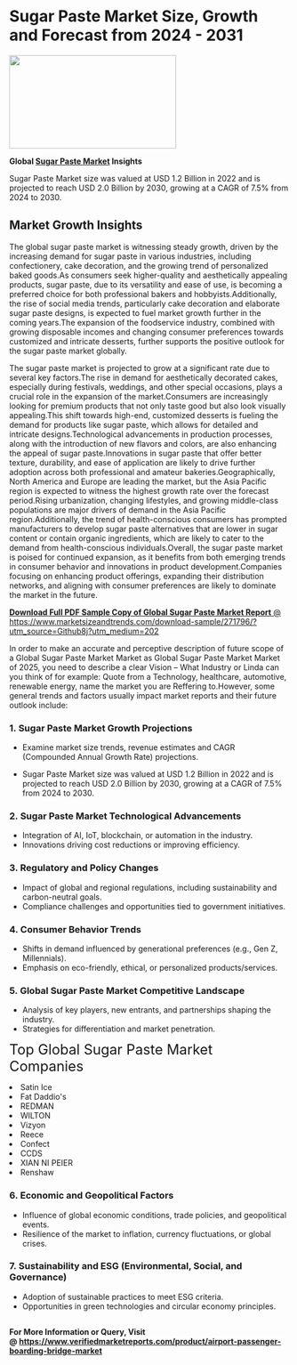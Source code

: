 <H1>Sugar Paste Market Size, Growth and Forecast from 2024 - 2031</H1><img class="aligncenter size-medium wp-image-584254" src="https://thirdeyenews.in/wp-content/uploads/2024/09/Global-Market-Research-300x168.jpeg" alt="" width="300" height="168" /><p><strong>Global&nbsp;<a href="https://www.marketsizeandtrends.com/download-sample/271796/?utm_source=Github8j?utm_medium=202">Sugar Paste Market</a> Insights</strong></p><p>Sugar Paste Market size was valued at USD 1.2 Billion in 2022 and is projected to reach USD 2.0 Billion by 2030, growing at a CAGR of 7.5% from 2024 to 2030.</p><p><h2>Market Growth Insights</h2> <p>The global sugar paste market is witnessing steady growth, driven by the increasing demand for sugar paste in various industries, including confectionery, cake decoration, and the growing trend of personalized baked goods.As consumers seek higher-quality and aesthetically appealing products, sugar paste, due to its versatility and ease of use, is becoming a preferred choice for both professional bakers and hobbyists.Additionally, the rise of social media trends, particularly cake decoration and elaborate sugar paste designs, is expected to fuel market growth further in the coming years.The expansion of the foodservice industry, combined with growing disposable incomes and changing consumer preferences towards customized and intricate desserts, further supports the positive outlook for the sugar paste market globally.</p> <p><a href="sample-link"></a></p> <p>The sugar paste market is projected to grow at a significant rate due to several key factors.The rise in demand for aesthetically decorated cakes, especially during festivals, weddings, and other special occasions, plays a crucial role in the expansion of the market.Consumers are increasingly looking for premium products that not only taste good but also look visually appealing.This shift towards high-end, customized desserts is fueling the demand for products like sugar paste, which allows for detailed and intricate designs.Technological advancements in production processes, along with the introduction of new flavors and colors, are also enhancing the appeal of sugar paste.Innovations in sugar paste that offer better texture, durability, and ease of application are likely to drive further adoption across both professional and amateur bakeries.Geographically, North America and Europe are leading the market, but the Asia Pacific region is expected to witness the highest growth rate over the forecast period.Rising urbanization, changing lifestyles, and growing middle-class populations are major drivers of demand in the Asia Pacific region.Additionally, the trend of health-conscious consumers has prompted manufacturers to develop sugar paste alternatives that are lower in sugar content or contain organic ingredients, which are likely to cater to the demand from health-conscious individuals.Overall, the sugar paste market is poised for continued expansion, as it benefits from both emerging trends in consumer behavior and innovations in product development.Companies focusing on enhancing product offerings, expanding their distribution networks, and aligning with consumer preferences are likely to dominate the market in the future.</p> <p><a href="more-link"></p><p><span class=""><strong>Download Full PDF Sample Copy of Global Sugar Paste Market Report</strong> @ <a href="https://www.marketsizeandtrends.com/download-sample/271796/?utm_source=Github8j?utm_medium=202" target="_blank">https://www.marketsizeandtrends.com/download-sample/271796/?utm_source=Github8j?utm_medium=202</a></span></p><p>In order to make an accurate and perceptive description of future scope of a Global&nbsp;Sugar Paste Market Market as Global&nbsp;Sugar Paste Market Market of 2025, you need to describe a clear Vision &ndash; What Industry or Linda can you think of for example: Quote from a Technology, healthcare, automotive, renewable energy, name the market you are Reffering to.However, some general trends and factors usually impact market reports and their future outlook include:</p><h3>1.&nbsp;<strong>Sugar Paste Market Growth Projections</strong></h3><ul><li>Examine market size trends, revenue estimates and CAGR (Compounded Annual Growth Rate) projections.</li><li><p>Sugar Paste Market size was valued at USD 1.2 Billion in 2022 and is projected to reach USD 2.0 Billion by 2030, growing at a CAGR of 7.5% from 2024 to 2030.</p></li></ul><h3>2.&nbsp;<strong>Sugar Paste Market Technological Advancements</strong></h3><ul><li>Integration of AI, IoT, blockchain, or automation in the industry.</li><li>Innovations driving cost reductions or improving efficiency.</li></ul><h3>3.&nbsp;<strong>Regulatory and Policy Changes</strong></h3><ul><li>Impact of global and regional regulations, including sustainability and carbon-neutral goals.</li><li>Compliance challenges and opportunities tied to government initiatives.</li></ul><h3>4.&nbsp;<strong>Consumer Behavior Trends</strong></h3><ul><li>Shifts in demand influenced by generational preferences (e.g., Gen Z, Millennials).</li><li>Emphasis on eco-friendly, ethical, or personalized products/services.</li></ul><h3>5.&nbsp;<strong>Global Sugar Paste Market Competitive Landscape</strong></h3><ul><li>Analysis of key players, new entrants, and partnerships shaping the industry.</li><li>Strategies for differentiation and market penetration.</li></ul><p data-pm-slice="1 1 []"><span style="color: inherit; font-family: inherit; font-size: 25px;">Top Global Sugar Paste Market Companies</span></p><div class="" data-test-id=""><p><li>Satin Ice</li><li> Fat Daddio's</li><li> REDMAN</li><li> WILTON</li><li> Vizyon</li><li> Reece</li><li> Confect</li><li> CCDS</li><li> XIAN NI PEIER</li><li> Renshaw</li></p></div><h3>6.&nbsp;<strong>Economic and Geopolitical Factors</strong></h3><ul><li>Influence of global economic conditions, trade policies, and geopolitical events.</li><li>Resilience of the market to inflation, currency fluctuations, or global crises.</li></ul><h3>7.&nbsp;<strong>Sustainability and ESG (Environmental, Social, and Governance)</strong></h3><ul><li>Adoption of sustainable practices to meet ESG criteria.</li><li>Opportunities in green technologies and circular economy principles.</li></ul><h2><strong style="font-size: 14px;">For More Information or Query, Visit @&nbsp;</strong><a style="background-color: #ffffff; font-size: 14px;" href="https://www.marketsizeandtrends.com/report/sugar-paste-market/" target="_blank">https://www.verifiedmarketreports.com/product/airport-passenger-boarding-bridge-market</a></h2>